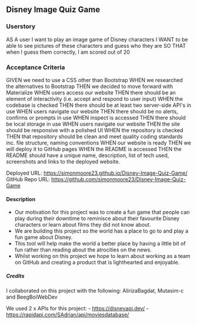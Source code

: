 ## Disney Image Quiz Game

### Userstory

AS A user I want to play an image game of Disney characters
I WANT to be able to see pictures of these characters and guess who they are
SO THAT when I guess them correctly, I am scored out of 20

### Acceptance Criteria

GIVEN we need to use a CSS other than Bootstrap
WHEN we researched the alternatives to Bootstrap
THEN we decided to move forward with Materialize
WHEN users access our website
THEN there should be an element of interactivity (i.e. accept and respond to user input)
WHEN the codebase is checked 
THEN there should be at least two server-side API's in use
WHEN users navigate our website
THEN there should be no alerts, confirms or prompts in use
WHEN inspect is accessed 
THEN there should be local storage in use
WHEN users navigate our website
THEN the site should be responsive with a polished UI
WHEN the repository is checked
THEN that repository should be clean and meet quality coding standards inc. file structure, naming conventions 
WHEN our website is ready
THEN we will deploy it to GitHub pages
WHEN the README is accessed
THEN the README should have a unique name, description, list of tech used, screenshots and links to the deployed website.


Deployed URL: https://simonmoore23.github.io/Disney-Image-Quiz-Game/
GitHub Repo URL: https://github.com/simonmoore23/Disney-Image-Quiz-Game

#### Description

- Our motivation for this project was to create a fun game that people can play during their downtime to reminisce about their favourite Disney characters or learn about films they did not know about.
- We are building this project so the world has a place to go to and play a fun game about Disney.
- This tool will help make the world a better place by having a little bit of fun rather than reading about the atrocities on the news.
- Whilst working on this project we hope to learn about working as a team on GitHub and creating a product that is lighthearted and enjoyable.

##### Credits

I collaborated on this project with the following: AlirizaBagdat, Mutasim-c and BeegBoiWebDev

We used 2 x APIs for this project:  - https://disneyapi.dev/ 
                                    - https://rapidapi.com/SAdrian/api/moviesdatabase/